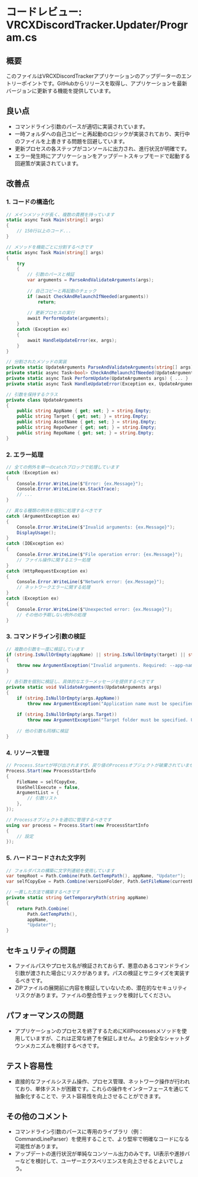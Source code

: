# コードレビュー: VRCXDiscordTracker.Updater/Program.cs

## 概要

このファイルはVRCXDiscordTrackerアプリケーションのアップデーターのエントリーポイントです。GitHubからリリースを取得し、アプリケーションを最新バージョンに更新する機能を提供しています。

## 良い点

- コマンドライン引数のパースが適切に実装されています。
- 一時フォルダへの自己コピーと再起動のロジックが実装されており、実行中のファイルを上書きする問題を回避しています。
- 更新プロセスの各ステップがコンソールに出力され、進行状況が明確です。
- エラー発生時にアプリケーションをアップデートスキップモードで起動する回避策が実装されています。

## 改善点

### 1. コードの構造化

```csharp
// メインメソッドが長く、複数の責務を持っています
static async Task Main(string[] args)
{
    // 150行以上のコード...
}

// メソッドを機能ごとに分割するべきです
static async Task Main(string[] args)
{
    try
    {
        // 引数のパースと検証
        var arguments = ParseAndValidateArguments(args);
        
        // 自己コピーと再起動のチェック
        if (await CheckAndRelaunchIfNeeded(arguments))
            return;
            
        // 更新プロセスの実行
        await PerformUpdate(arguments);
    }
    catch (Exception ex)
    {
        await HandleUpdateError(ex, args);
    }
}

// 分割されたメソッドの実装
private static UpdateArguments ParseAndValidateArguments(string[] args) { ... }
private static async Task<bool> CheckAndRelaunchIfNeeded(UpdateArguments args) { ... }
private static async Task PerformUpdate(UpdateArguments args) { ... }
private static async Task HandleUpdateError(Exception ex, UpdateArguments args) { ... }

// 引数を保持するクラス
private class UpdateArguments
{
    public string AppName { get; set; } = string.Empty;
    public string Target { get; set; } = string.Empty;
    public string AssetName { get; set; } = string.Empty;
    public string RepoOwner { get; set; } = string.Empty;
    public string RepoName { get; set; } = string.Empty;
}
```

### 2. エラー処理

```csharp
// 全ての例外を単一のcatchブロックで処理しています
catch (Exception ex)
{
    Console.Error.WriteLine($"Error: {ex.Message}");
    Console.Error.WriteLine(ex.StackTrace);
    // ...
}

// 異なる種類の例外を個別に処理するべきです
catch (ArgumentException ex)
{
    Console.Error.WriteLine($"Invalid arguments: {ex.Message}");
    DisplayUsage();
}
catch (IOException ex)
{
    Console.Error.WriteLine($"File operation error: {ex.Message}");
    // ファイル操作に関するエラー処理
}
catch (HttpRequestException ex)
{
    Console.Error.WriteLine($"Network error: {ex.Message}");
    // ネットワークエラーに関する処理
}
catch (Exception ex)
{
    Console.Error.WriteLine($"Unexpected error: {ex.Message}");
    // その他の予期しない例外の処理
}
```

### 3. コマンドライン引数の検証

```csharp
// 複数の引数を一度に検証しています
if (string.IsNullOrEmpty(appName) || string.IsNullOrEmpty(target) || string.IsNullOrEmpty(assetName) || string.IsNullOrEmpty(repoOwner) || string.IsNullOrEmpty(repoName))
{
    throw new ArgumentException("Invalid arguments. Required: --app-name=<AppName> --target=<TargetFolder> --asset-name=<AssetName> --repo-owner=<RepoOwner> --repo-name=<RepoName>");
}

// 各引数を個別に検証し、具体的なエラーメッセージを提供するべきです
private static void ValidateArguments(UpdateArguments args)
{
    if (string.IsNullOrEmpty(args.AppName))
        throw new ArgumentException("Application name must be specified. Use --app-name=<AppName>");
        
    if (string.IsNullOrEmpty(args.Target))
        throw new ArgumentException("Target folder must be specified. Use --target=<TargetFolder>");
        
    // 他の引数も同様に検証
}
```

### 4. リソース管理

```csharp
// Process.Startが呼び出されますが、戻り値のProcessオブジェクトが破棄されていません
Process.Start(new ProcessStartInfo
{
    FileName = selfCopyExe,
    UseShellExecute = false,
    ArgumentList = {
        // 引数リスト
    },
});

// Processオブジェクトを適切に管理するべきです
using var process = Process.Start(new ProcessStartInfo
{
    // 設定
});
```

### 5. ハードコードされた文字列

```csharp
// フォルダパスの構築に文字列連結を使用しています
var tempRoot = Path.Combine(Path.GetTempPath(), appName, "Updater");
var selfCopyExe = Path.Combine(versionFolder, Path.GetFileName(currentExe));

// 一貫した方法で構築するべきです
private static string GetTemporaryPath(string appName)
{
    return Path.Combine(
        Path.GetTempPath(),
        appName,
        "Updater");
}
```

## セキュリティの問題

- ファイルパスやプロセス名が検証されておらず、悪意のあるコマンドライン引数が渡された場合にリスクがあります。パスの検証とサニタイズを実装するべきです。
- ZIPファイルの展開前に内容を検証していないため、潜在的なセキュリティリスクがあります。ファイルの整合性チェックを検討してください。

## パフォーマンスの問題

- アプリケーションのプロセスを終了するためにKillProcessesメソッドを使用していますが、これは正常な終了を保証しません。より安全なシャットダウンメカニズムを検討するべきです。

## テスト容易性

- 直接的なファイルシステム操作、プロセス管理、ネットワーク操作が行われており、単体テストが困難です。これらの操作をインターフェースを通じて抽象化することで、テスト容易性を向上させることができます。

## その他のコメント

- コマンドライン引数のパースに専用のライブラリ（例：CommandLineParser）を使用することで、より堅牢で明確なコードになる可能性があります。
- アップデートの進行状況が単純なコンソール出力のみです。UI表示や進捗バーなどを検討して、ユーザーエクスペリエンスを向上させるとよいでしょう。
